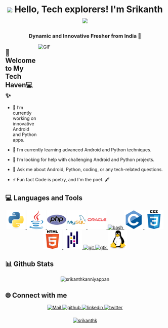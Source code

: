 <h1 align="center">  <img src="https://github.com/srikanthkanniyappan/srikanthkanniyappan/assets/135094991/68640437-549e-4552-87a4-66edfa4fd8e9" width="40px"/> Hello, Tech explorers! I'm Srikanth<img src="https://github.com/srikanthkanniyappan/srikanthkanniyappan/assets/135094991/16c7d514-cca7-4ff9-811b-7c25811591f0" width="55px"/></h1>
<h3 align="center">Dynamic and Innovative Fresher from India 🚀</h3>


<img align="right" alt="GIF" width="400" height="300" src="https://github.com/srikanthkanniyappan/srikanthkanniyappan/assets/135094991/2424548a-71db-48c4-a58a-f29324ebbd8c"  />

## 🌟 Welcome to My Tech Haven💻✨

- 🔭 I’m currently working on innovative Android and Python apps.

- 🌱 I’m currently learning advanced Android and Python techniques.

- 🤝 I’m looking for help with challenging Android and Python projects.

- 💬 Ask me about Android, Python, coding, or any tech-related questions.

- ⚡ Fun fact Code is poetry, and I'm the poet. 🖋️



## 💻 Languages and Tools 

<p align="center">
  <a href="https://www.python.org" target="_blank" rel="noreferrer">
    <img src="https://raw.githubusercontent.com/devicons/devicon/master/icons/python/python-original.svg" alt="python" width="60" height="60"/>
  </a>
  <a href="https://www.java.com" target="_blank" rel="noreferrer">
    <img src="https://raw.githubusercontent.com/devicons/devicon/master/icons/java/java-original.svg" alt="java" width="60" height="60"/>
  </a>
  <a href="https://www.php.net" target="_blank" rel="noreferrer">
    <img src="https://raw.githubusercontent.com/devicons/devicon/master/icons/php/php-original.svg" alt="php" width="60" height="60"/>
  </a>
  <a href="https://www.mysql.com/" target="_blank" rel="noreferrer">
    <img src="https://raw.githubusercontent.com/devicons/devicon/master/icons/mysql/mysql-original-wordmark.svg" alt="mysql" width="60" height="60"/>
  </a>
  <a href="https://www.oracle.com/" target="_blank" rel="noreferrer">
    <img src="https://raw.githubusercontent.com/devicons/devicon/master/icons/oracle/oracle-original.svg" alt="oracle" width="60" height="60"/>
  </a>
  <a href="https://www.gnu.org/software/bash/" target="_blank" rel="noreferrer">
    <img src="https://www.vectorlogo.zone/logos/gnu_bash/gnu_bash-icon.svg" alt="bash" width="60" height="60"/>
  </a>
  <a href="https://www.cprogramming.com/" target="_blank" rel="noreferrer">
    <img src="https://raw.githubusercontent.com/devicons/devicon/master/icons/c/c-original.svg" alt="c" width="60" height="60"/>
  </a>
  <a href="https://www.w3schools.com/css/" target="_blank" rel="noreferrer">
    <img src="https://raw.githubusercontent.com/devicons/devicon/master/icons/css3/css3-original-wordmark.svg" alt="css3" width="60" height="60"/>
  </a>
  <a href="https://www.w3.org/html/" target="_blank" rel="noreferrer">
    <img src="https://raw.githubusercontent.com/devicons/devicon/master/icons/html5/html5-original-wordmark.svg" alt="html5" width="60" height="60"/>
  </a>
  <a href="https://pandas.pydata.org/" target="_blank" rel="noreferrer">
    <img src="https://raw.githubusercontent.com/devicons/devicon/2ae2a900d2f041da66e950e4d48052658d850630/icons/pandas/pandas-original.svg" alt="pandas" width="60" height="60"/>
  </a>
  <a href="https://git-scm.com/" target="_blank" rel="noreferrer">
    <img src="https://www.vectorlogo.zone/logos/git-scm/git-scm-icon.svg" alt="git" width="60" height="60"/>
  </a>
  <a href="https://www.gtk.org/" target="_blank" rel="noreferrer">
    <img src="https://upload.wikimedia.org/wikipedia/commons/7/71/GTK_logo.svg" alt="gtk" width="60" height="60"/>
  </a>
  <a href="https://www.linux.org/" target="_blank" rel="noreferrer">
    <img src="https://raw.githubusercontent.com/devicons/devicon/master/icons/linux/linux-original.svg" alt="linux" width="60" height="60"/>
  </a>
</p>


## 📊 Github Stats 
<p align="center"><img align="center" src="https://github-readme-stats.vercel.app/api?username=srikanthkanniyappan&show_icons=true&locale=en" alt="srikanthkanniyappan" /></p>

## 🌐 Connect with me  
<div align="center">
<a href="mailto:srikanthkanniyappan.r@gmail.com" target="_blank">
<img src=https://img.shields.io/badge/Gmail-D14836?style=for-the-badge&logo=gmail&logoColor=white alt=Mail style="margin-bottom: 5px;" />
</a>
<a href="https://github.com/srikanthkanniyappan" target="_blank">
<img src=https://img.shields.io/badge/github-%2324292e.svg?&style=for-the-badge&logo=github&logoColor=white alt=github style="margin-bottom: 5px;" />
</a>
<a href="https://linkedin.com/in/srikanthkanniyappan" target="_blank">
<img src=https://img.shields.io/badge/linkedin-%231E77B5.svg?&style=for-the-badge&logo=linkedin&logoColor=white alt=linkedin style="margin-bottom: 5px;" />
</a>
<a href="https://twitter.com/SriKanniyappan" target="_blank">
<img src=https://img.shields.io/badge/twitter-%2300acee.svg?&style=for-the-badge&logo=twitter&logoColor=white alt=twitter style="margin-bottom: 5px;" />
</a>
  <br>
  <br>
  <a href="https://www.buymeacoffee.com/srikanthk" align="center"> <img align="center" src="https://cdn.buymeacoffee.com/buttons/v2/default-yellow.png" height="50" width="210" alt="srikanthk" /></a>
</div>  













